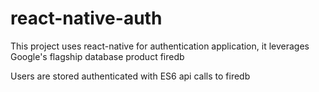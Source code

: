 # react-native-auth
This project uses react-native for authentication application, it leverages Google's flagship database product firedb

Users are stored authenticated with ES6 api calls to firedb
